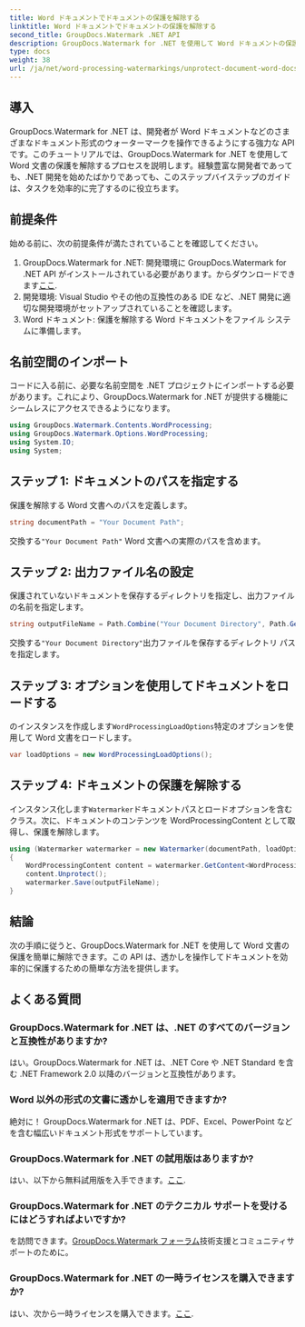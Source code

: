 ```yaml
---
title: Word ドキュメントでドキュメントの保護を解除する
linktitle: Word ドキュメントでドキュメントの保護を解除する
second_title: GroupDocs.Watermark .NET API
description: GroupDocs.Watermark for .NET を使用して Word ドキュメントの保護を簡単に解除する方法を学びます。ステップバイステップのガイドに従ってください。
type: docs
weight: 38
url: /ja/net/word-processing-watermarkings/unprotect-document-word-docs/
---
```

## 導入
GroupDocs.Watermark for .NET は、開発者が Word ドキュメントなどのさまざまなドキュメント形式のウォーターマークを操作できるようにする強力な API です。このチュートリアルでは、GroupDocs.Watermark for .NET を使用して Word 文書の保護を解除するプロセスを説明します。経験豊富な開発者であっても、.NET 開発を始めたばかりであっても、このステップバイステップのガイドは、タスクを効率的に完了するのに役立ちます。
## 前提条件
始める前に、次の前提条件が満たされていることを確認してください。
1.  GroupDocs.Watermark for .NET: 開発環境に GroupDocs.Watermark for .NET API がインストールされている必要があります。からダウンロードできます[ここ](https://releases.groupdocs.com/Watermark/net/).
2. 開発環境: Visual Studio やその他の互換性のある IDE など、.NET 開発に適切な開発環境がセットアップされていることを確認します。
3. Word ドキュメント: 保護を解除する Word ドキュメントをファイル システムに準備します。

## 名前空間のインポート
コードに入る前に、必要な名前空間を .NET プロジェクトにインポートする必要があります。これにより、GroupDocs.Watermark for .NET が提供する機能にシームレスにアクセスできるようになります。
```csharp
using GroupDocs.Watermark.Contents.WordProcessing;
using GroupDocs.Watermark.Options.WordProcessing;
using System.IO;
using System;
```
## ステップ 1: ドキュメントのパスを指定する
保護を解除する Word 文書へのパスを定義します。
```csharp
string documentPath = "Your Document Path";
```
交換する`"Your Document Path"` Word 文書への実際のパスを含めます。
## ステップ 2: 出力ファイル名の設定
保護されていないドキュメントを保存するディレクトリを指定し、出力ファイルの名前を指定します。
```csharp
string outputFileName = Path.Combine("Your Document Directory", Path.GetFileName(documentPath));
```
交換する`"Your Document Directory"`出力ファイルを保存するディレクトリ パスを指定します。
## ステップ 3: オプションを使用してドキュメントをロードする
のインスタンスを作成します`WordProcessingLoadOptions`特定のオプションを使用して Word 文書をロードします。
```csharp
var loadOptions = new WordProcessingLoadOptions();
```
## ステップ 4: ドキュメントの保護を解除する
インスタンス化します`Watermarker`ドキュメントパスとロードオプションを含むクラス。次に、ドキュメントのコンテンツを WordProcessingContent として取得し、保護を解除します。
```csharp
using (Watermarker watermarker = new Watermarker(documentPath, loadOptions))
{
    WordProcessingContent content = watermarker.GetContent<WordProcessingContent>();
    content.Unprotect();
    watermarker.Save(outputFileName);
}
```

## 結論
次の手順に従うと、GroupDocs.Watermark for .NET を使用して Word 文書の保護を簡単に解除できます。この API は、透かしを操作してドキュメントを効率的に保護するための簡単な方法を提供します。
## よくある質問
### GroupDocs.Watermark for .NET は、.NET のすべてのバージョンと互換性がありますか?
はい。GroupDocs.Watermark for .NET は、.NET Core や .NET Standard を含む .NET Framework 2.0 以降のバージョンと互換性があります。
### Word 以外の形式の文書に透かしを適用できますか?
絶対に！ GroupDocs.Watermark for .NET は、PDF、Excel、PowerPoint などを含む幅広いドキュメント形式をサポートしています。
### GroupDocs.Watermark for .NET の試用版はありますか?
はい、以下から無料試用版を入手できます。[ここ](https://releases.groupdocs.com/).
### GroupDocs.Watermark for .NET のテクニカル サポートを受けるにはどうすればよいですか?
を訪問できます。[GroupDocs.Watermark フォーラム](https://forum.groupdocs.com/c/watermark/19)技術支援とコミュニティサポートのために。
### GroupDocs.Watermark for .NET の一時ライセンスを購入できますか?
はい、次から一時ライセンスを購入できます。[ここ](https://purchase.groupdocs.com/temporary-license/).
